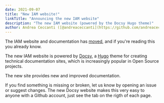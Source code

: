 ```yaml
---
date: 2021-09-07
title: "New IAM website!"
linkTitle: "Announcing the new IAM website"
description: "The new IAM website (powered by the Docsy Hugo theme)"
author: Andrea Ceccanti ([@andreaceccanti](https://github.com/andreaceccanti/))
---
```


The IAM website and documentation has [moved](https://indigo-iam.github.io),
and if you're reading this you already know.

The new IAM website is powered by [Docsy][docsy], a [Hugo][hugo] theme for
creating technical documentation sites, which is increasingly popular in Open
Source projects.  

The new site provides new and improved documentation.

If you find something is missing or broken, let us know by opening an issue
or suggest changes. The new Docsy website makes this very easy to anyone with a
Github account, just see the tab on the rigth of each page.

[docsy]: https://www.docsy.dev/
[hugo]: https://gohugo.io/
[iam-website-gh]: https://github.com/indigo-iam/iam-website
